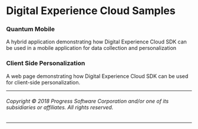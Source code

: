 # Digital Experience Cloud Samples

### Quantum Mobile

A hybrid application demonstrating how Digital Experience Cloud SDK can be used in a mobile application for data collection and personalization

### Client Side Personalization
A web page demonstrating how  Digital Experience Cloud SDK can be used for client-side personalization.

---

###### Copyright © 2018 Progress Software Corporation and/or one of its subsidiaries or affiliates. All rights reserved.

---